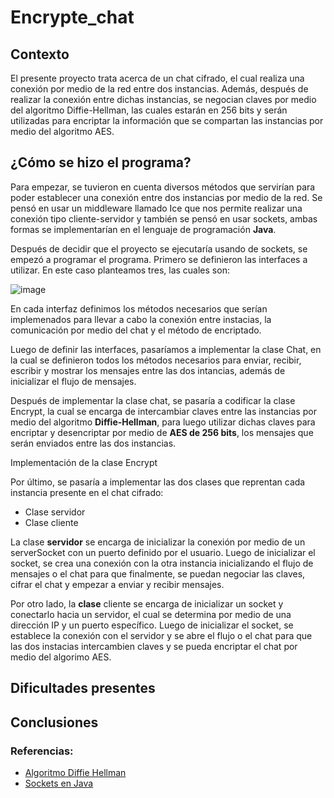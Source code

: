 # **Encrypte_chat**

## Contexto

El presente proyecto trata acerca de un chat cifrado, el cual realiza una conexión por medio de la red entre dos instancias. Además, después de realizar la conexión entre dichas instancias, se negocian claves por medio del algoritmo Diffie-Hellman, las cuales estarán en 256 bits y serán utilizadas para encriptar la información que se compartan las instancias por medio del algoritmo AES.

## ¿Cómo se hizo el programa?

Para empezar, se tuvieron en cuenta diversos métodos que servirían para poder establecer una conexión entre dos instancias por medio de la red. Se pensó en usar un middleware llamado Ice que nos permite realizar una conexión tipo cliente-servidor y también se pensó en usar sockets, ambas formas se implementarían en el lenguaje de programación **Java**.

Después de decidir que el proyecto se ejecutaría usando de sockets, se empezó a programar el programa. Primero se definieron las interfaces a utilizar. En este caso planteamos tres, las cuales son:

![image](https://github.com/Itsumohitoride/encrypte_chat/assets/72984873/9fa5a25c-a9d3-49f8-a98f-19b04503ef6e)

En cada interfaz definimos los métodos necesarios que serían implemenados para llevar a cabo la conexión entre instacias, la comunicación por medio del chat y el método de encriptado.

Luego de definir las interfaces, pasaríamos a implementar la clase Chat, en la cual se definieron todos los métodos necesarios para enviar, recibir, escribir y mostrar los mensajes entre las dos intancias, además de inicializar el flujo de mensajes.

Después de implementar la clase chat, se pasaría a codificar la clase Encrypt, la cual se encarga de intercambiar claves entre las instancias por medio del algoritmo **Diffie-Hellman**, para luego utilizar dichas claves para encriptar y desencriptar por medio de **AES de 256 bits**, los mensajes que serán enviados entre las dos instancias.

Implementación de la clase Encrypt

Por último, se pasaría a implementar las dos clases que reprentan cada instancia presente en el chat cifrado:

- Clase servidor
- Clase cliente

La clase **servidor** se encarga de inicializar la conexión por medio de un serverSocket con un puerto definido por el usuario. Luego de inicializar el socket, se crea una conexión con la otra instancia inicializando el flujo de mensajes o el chat para que finalmente, se puedan negociar las claves, cifrar el chat y empezar a enviar y recibir mensajes.

Por otro lado, la **clase** cliente se encarga de inicializar un socket y conectarlo hacia un servidor, el cual se determina por medio de una dirección IP y un puerto específico. Luego de inicializar el socket, se establece la conexión con el servidor y se abre el flujo o el chat para que las dos instacias intercambien claves y se pueda encriptar el chat por medio del algorimo AES.

## Dificultades presentes

## Conclusiones

### Referencias:

- [Algoritmo Diffie Hellman](https://protecciondatos-lopd.com/empresas/algoritmo-diffie-hellman/)
- [Sockets en Java](https://parzibyte.me/blog/2018/02/09/sockets-java-chat-cliente-servidor/)

